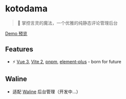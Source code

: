 # kotodama

> 💬 掌控言灵的魔法，一个优雅的纯静态评论管理后台

[Demo 预览](https://kotodama.yunyoujun.cn)

## Features

- ⚡️ [Vue 3](https://github.com/vuejs/vue-next), [Vite 2](https://github.com/vitejs/vite), [pnpm](https://pnpm.js.org/), [element-plus](https://github.com/element-plus/element-plus) - born for future

## Waline

- 适配 [Waline](https://github.com/walinejs/waline) 后台管理（开发中...）
